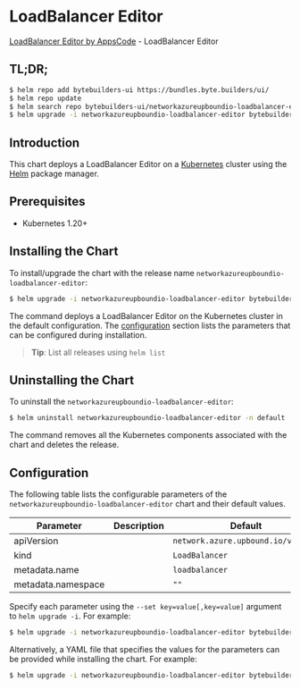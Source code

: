 # LoadBalancer Editor

[LoadBalancer Editor by AppsCode](https://byte.builders) - LoadBalancer Editor

## TL;DR;

```bash
$ helm repo add bytebuilders-ui https://bundles.byte.builders/ui/
$ helm repo update
$ helm search repo bytebuilders-ui/networkazureupboundio-loadbalancer-editor --version=v0.4.18
$ helm upgrade -i networkazureupboundio-loadbalancer-editor bytebuilders-ui/networkazureupboundio-loadbalancer-editor -n default --create-namespace --version=v0.4.18
```

## Introduction

This chart deploys a LoadBalancer Editor on a [Kubernetes](http://kubernetes.io) cluster using the [Helm](https://helm.sh) package manager.

## Prerequisites

- Kubernetes 1.20+

## Installing the Chart

To install/upgrade the chart with the release name `networkazureupboundio-loadbalancer-editor`:

```bash
$ helm upgrade -i networkazureupboundio-loadbalancer-editor bytebuilders-ui/networkazureupboundio-loadbalancer-editor -n default --create-namespace --version=v0.4.18
```

The command deploys a LoadBalancer Editor on the Kubernetes cluster in the default configuration. The [configuration](#configuration) section lists the parameters that can be configured during installation.

> **Tip**: List all releases using `helm list`

## Uninstalling the Chart

To uninstall the `networkazureupboundio-loadbalancer-editor`:

```bash
$ helm uninstall networkazureupboundio-loadbalancer-editor -n default
```

The command removes all the Kubernetes components associated with the chart and deletes the release.

## Configuration

The following table lists the configurable parameters of the `networkazureupboundio-loadbalancer-editor` chart and their default values.

|     Parameter      | Description |                    Default                    |
|--------------------|-------------|-----------------------------------------------|
| apiVersion         |             | <code>network.azure.upbound.io/v1beta1</code> |
| kind               |             | <code>LoadBalancer</code>                     |
| metadata.name      |             | <code>loadbalancer</code>                     |
| metadata.namespace |             | <code>""</code>                               |


Specify each parameter using the `--set key=value[,key=value]` argument to `helm upgrade -i`. For example:

```bash
$ helm upgrade -i networkazureupboundio-loadbalancer-editor bytebuilders-ui/networkazureupboundio-loadbalancer-editor -n default --create-namespace --version=v0.4.18 --set apiVersion=network.azure.upbound.io/v1beta1
```

Alternatively, a YAML file that specifies the values for the parameters can be provided while
installing the chart. For example:

```bash
$ helm upgrade -i networkazureupboundio-loadbalancer-editor bytebuilders-ui/networkazureupboundio-loadbalancer-editor -n default --create-namespace --version=v0.4.18 --values values.yaml
```
